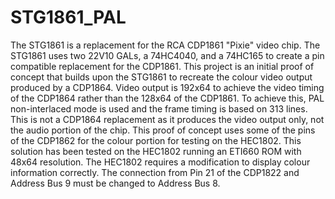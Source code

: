 # STG1861_PAL

The STG1861 is a replacement for the RCA CDP1861 "Pixie" video chip.  The STG1861 uses two 22V10 GALs, a 74HC4040, and a 74HC165 to create a pin compatible replacement for the CDP1861.
This project is an initial proof of concept that builds upon the STG1861 to recreate the colour video output produced by a CDP1864.
Video output is 192x64 to achieve the video timing of the CDP1864 rather than the 128x64 of the CDP1861.
To achieve this, PAL non-interlaced mode is used and the frame timing is based on 313 lines.
This is not a CDP1864 replacement as it produces the video output only, not the audio portion of the chip.
This proof of concept uses some of the pins of the CDP1862 for the colour portion for testing on the HEC1802.
This solution has been tested on the HEC1802 running an ETI660 ROM with 48x64 resolution.
The HEC1802 requires a modification to display colour information correctly.
The connection from Pin 21 of the CDP1822 and Address Bus 9 must be changed to Address Bus 8. 

